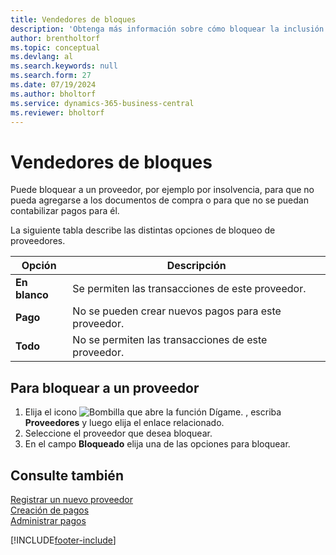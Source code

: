 ```yaml
---
title: Vendedores de bloques
description: 'Obtenga más información sobre cómo bloquear la inclusión de proveedores en cualquier transacción, o simplemente cómo bloquear nuevos pagos a ellos.'
author: brentholtorf
ms.topic: conceptual
ms.devlang: al
ms.search.keywords: null
ms.search.form: 27
ms.date: 07/19/2024
ms.author: bholtorf
ms.service: dynamics-365-business-central
ms.reviewer: bholtorf
---
```


# Vendedores de bloques
Puede bloquear a un proveedor, por ejemplo por insolvencia, para que no pueda agregarse a los documentos de compra o para que no se puedan contabilizar pagos para él.

La siguiente tabla describe las distintas opciones de bloqueo de proveedores.  

|Opción|Descripción|  
|--------------------|------------|  
|**En blanco**|Se permiten las transacciones de este proveedor.|
|**Pago**|No se pueden crear nuevos pagos para este proveedor.|  
|**Todo**|No se permiten las transacciones de este proveedor.|  

## Para bloquear a un proveedor  
1. Elija el icono ![Bombilla que abre la función Dígame.](media/ui-search/search_small.png "Dígame qué desea hacer") , escriba **Proveedores** y luego elija el enlace relacionado.
2. Seleccione el proveedor que desea bloquear.
3. En el campo **Bloqueado** elija una de las opciones para bloquear.

## Consulte también  
[Registrar un nuevo proveedor](purchasing-how-register-new-vendors.md)  
[Creación de pagos](payables-make-payments.md)  
[Administrar pagos](payables-manage-payables.md)


[!INCLUDE[footer-include](includes/footer-banner.md)]
